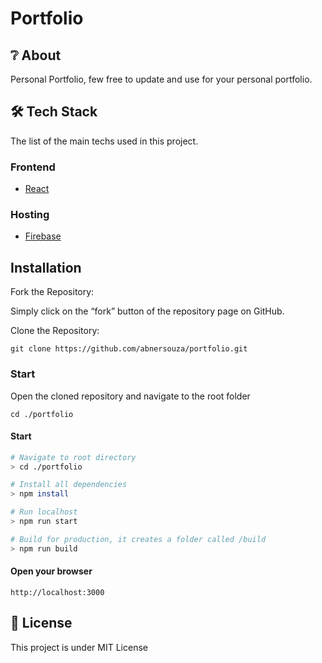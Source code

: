 # Portfolio

## ❔ About

Personal Portfolio, few free to update and use for your personal portfolio.

## 🛠 Tech Stack

The list of the main techs used in this project.

### Frontend

- [React](https://reactjs.org/)

### Hosting

- [Firebase](https://firebase.com/)

## Installation

Fork the Repository:

Simply click on the “fork” button of the repository page on GitHub.

Clone the Repository:

```
git clone https://github.com/abnersouza/portfolio.git
```

### Start

Open the cloned repository and navigate to the root folder

```
cd ./portfolio
```

#### Start

```bash
# Navigate to root directory
> cd ./portfolio

# Install all dependencies
> npm install

# Run localhost
> npm run start

# Build for production, it creates a folder called /build
> npm run build

```

#### Open your browser

```
http://localhost:3000
```

## 📜 License

This project is under MIT License

